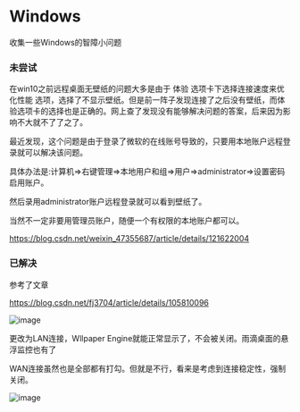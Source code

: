 # Windows
收集一些Windows的智障小问题

### 未尝试


在win10之前远程桌面无壁纸的问题大多是由于 体验 选项卡下选择连接速度来优化性能 选项，选择了不显示壁纸。但是前一阵子发现连接了之后没有壁纸，而体验选项卡的选择也是正确的。网上查了发现没有能够解决问题的答案，后来因为影响不大就不了了之了。

最近发现，这个问题是由于登录了微软的在线账号导致的，只要用本地账户远程登录就可以解决该问题。

具体办法是:计算机=>右键管理=>本地用户和组=>用户=>administrator=>设置密码启用账户。

然后录用administrator账户远程登录就可以看到壁纸了。

当然不一定非要用管理员账户，随便一个有权限的本地账户都可以。

https://blog.csdn.net/weixin_47355687/article/details/121622004


### 已解决

参考了文章

https://blog.csdn.net/fj3704/article/details/105810096

![image](https://user-images.githubusercontent.com/59044398/191645129-107c74cd-e518-46c5-a87b-4b4b00e2f897.png)


更改为LAN连接，Wllpaper Engine就能正常显示了，不会被关闭。雨滴桌面的悬浮监控也有了

WAN连接虽然也是全部都有打勾。但就是不行，看来是考虑到连接稳定性，强制关闭。

![image](https://user-images.githubusercontent.com/59044398/191644859-16f72087-a05a-4226-9897-d8f847e5e982.png)













